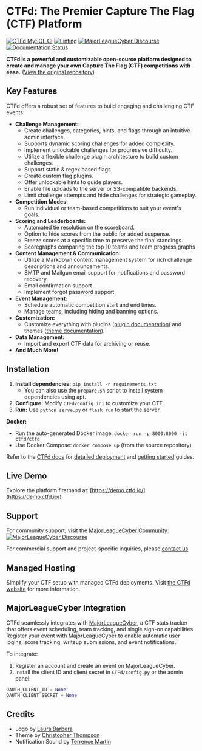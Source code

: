 # CTFd: The Premier Capture The Flag (CTF) Platform

[![CTFd MySQL CI](https://github.com/CTFd/CTFd/workflows/CTFd%20MySQL%20CI/badge.svg?branch=master)](https://github.com/CTFd/CTFd)
[![Linting](https://github.com/CTFd/CTFd/workflows/Linting/badge.svg?branch=master)](https://github.com/CTFd/CTFd)
[![MajorLeagueCyber Discourse](https://img.shields.io/discourse/status?server=https%3A%2F%2Fcommunity.majorleaguecyber.org%2F)](https://community.majorleaguecyber.org/)
[![Documentation Status](https://api.netlify.com/api/v1/badges/6d10883a-77bb-45c1-a003-22ce1284190e/deploy-status)](https://docs.ctfd.io)

**CTFd is a powerful and customizable open-source platform designed to create and manage your own Capture The Flag (CTF) competitions with ease.** ([View the original repository](https://github.com/CTFd/CTFd))

## Key Features

CTFd offers a robust set of features to build engaging and challenging CTF events:

*   **Challenge Management:**
    *   Create challenges, categories, hints, and flags through an intuitive admin interface.
    *   Supports dynamic scoring challenges for added complexity.
    *   Implement unlockable challenges for progressive difficulty.
    *   Utilize a flexible challenge plugin architecture to build custom challenges.
    *   Support static & regex based flags
    *   Create custom flag plugins.
    *   Offer unlockable hints to guide players.
    *   Enable file uploads to the server or S3-compatible backends.
    *   Limit challenge attempts and hide challenges for strategic gameplay.
*   **Competition Modes:**
    *   Run individual or team-based competitions to suit your event's goals.
*   **Scoring and Leaderboards:**
    *   Automated tie resolution on the scoreboard.
    *   Option to hide scores from the public for added suspense.
    *   Freeze scores at a specific time to preserve the final standings.
    *   Scoregraphs comparing the top 10 teams and team progress graphs
*   **Content Management & Communication:**
    *   Utilize a Markdown content management system for rich challenge descriptions and announcements.
    *   SMTP and Mailgun email support for notifications and password recovery.
    *   Email confirmation support
    *   Implement forgot password support
*   **Event Management:**
    *   Schedule automatic competition start and end times.
    *   Manage teams, including hiding and banning options.
*   **Customization:**
    *   Customize everything with plugins ([plugin documentation](https://docs.ctfd.io/docs/plugins/overview)) and themes ([theme documentation](https://docs.ctfd.io/docs/themes/overview)).
*   **Data Management:**
    *   Import and export CTF data for archiving or reuse.
*   **And Much More!**

## Installation

1.  **Install dependencies:** `pip install -r requirements.txt`
    *   You can also use the `prepare.sh` script to install system dependencies using apt.
2.  **Configure:** Modify `CTFd/config.ini` to customize your CTF.
3.  **Run:** Use `python serve.py` or `flask run` to start the server.

**Docker:**

*   Run the auto-generated Docker image: `docker run -p 8000:8000 -it ctfd/ctfd`
*   Use Docker Compose:  `docker compose up` (from the source repository)

Refer to the [CTFd docs](https://docs.ctfd.io/) for [detailed deployment](https://docs.ctfd.io/docs/deployment/installation) and [getting started](https://docs.ctfd.io/tutorials/getting-started/) guides.

## Live Demo

Explore the platform firsthand at: [https://demo.ctfd.io/](https://demo.ctfd.io/)

## Support

For community support, visit the [MajorLeagueCyber Community](https://community.majorleaguecyber.org/): [![MajorLeagueCyber Discourse](https://img.shields.io/discourse/status?server=https%3A%2F%2Fcommunity.majorleaguecyber.org%2F)](https://community.majorleaguecyber.org/)

For commercial support and project-specific inquiries, please [contact us](https://ctfd.io/contact/).

## Managed Hosting

Simplify your CTF setup with managed CTFd deployments.  Visit [the CTFd website](https://ctfd.io/) for more information.

## MajorLeagueCyber Integration

CTFd seamlessly integrates with [MajorLeagueCyber](https://majorleaguecyber.org/), a CTF stats tracker that offers event scheduling, team tracking, and single sign-on capabilities.  Register your event with MajorLeagueCyber to enable automatic user logins, score tracking, writeup submissions, and event notifications.

To integrate:

1.  Register an account and create an event on MajorLeagueCyber.
2.  Install the client ID and client secret in `CTFd/config.py` or the admin panel:

```python
OAUTH_CLIENT_ID = None
OAUTH_CLIENT_SECRET = None
```

## Credits

*   Logo by [Laura Barbera](http://www.laurabb.com/)
*   Theme by [Christopher Thompson](https://github.com/breadchris)
*   Notification Sound by [Terrence Martin](https://soundcloud.com/tj-martin-composer)